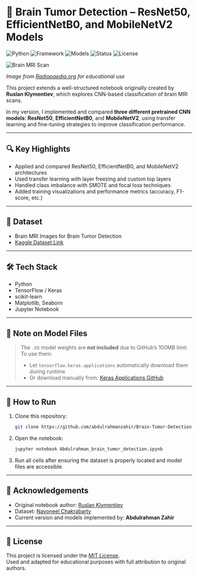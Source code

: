 # 🧠 Brain Tumor Detection – ResNet50, EfficientNetB0, and MobileNetV2 Models

![Python](https://img.shields.io/badge/Python-3.10-blue)
![Framework](https://img.shields.io/badge/Framework-TensorFlow%2FKeras-orange)
![Models](https://img.shields.io/badge/Models-ResNet50%2CEfficientNetB0%2CMobileNetV2-green)
![Status](https://img.shields.io/badge/Status-Completed-brightgreen)
![License](https://img.shields.io/badge/License-MIT-blue)

![Brain MRI Scan](https://prod-images-static.radiopaedia.org/images/13656021/d022d1079185636184f1044834e3cb.png)

*Image from [Radiopaedia.org](https://radiopaedia.org) for educational use*

This project extends a well-structured notebook originally created by **Ruslan Klymentiev**, which explores CNN-based classification of brain MRI scans.

In my version, I implemented and compared **three different pretrained CNN models**: **ResNet50**, **EfficientNetB0**, and **MobileNetV2**, using transfer learning and fine-tuning strategies to improve classification performance.

---

## 🔍 Key Highlights

- Applied and compared ResNet50, EfficientNetB0, and MobileNetV2 architectures
- Used transfer learning with layer freezing and custom top layers
- Handled class imbalance with SMOTE and focal loss techniques
- Added training visualizations and performance metrics (accuracy, F1-score, etc.)

---

## 🧠 Dataset

- Brain MRI Images for Brain Tumor Detection  
- [Kaggle Dataset Link](https://www.kaggle.com/navoneel/brain-mri-images-for-brain-tumor-detection)

---

## 🛠️ Tech Stack

- Python
- TensorFlow / Keras
- scikit-learn
- Matplotlib, Seaborn
- Jupyter Notebook

---

## 📁 Note on Model Files

> The `.h5` model weights are **not included** due to GitHub’s 100MB limit.  
> To use them:
> - Let `tensorflow.keras.applications` automatically download them during runtime
> - Or download manually from: [Keras Applications GitHub](https://github.com/keras-team/keras-applications/releases)

---

## 🚀 How to Run

1. Clone this repository:
   ```bash
   git clone https://github.com/abdulrahmanzahir/Brain-Tumor-Detection
   ```

2. Open the notebook:
   ```bash
   jupyter notebook Abdulrahman_brain_tumor_detection.ipynb
   ```

3. Run all cells after ensuring the dataset is properly located and model files are accessible.

---

## 🙏 Acknowledgements

- Original notebook author: [Ruslan Klymentiev](https://www.kaggle.com/ruslankl)
- Dataset: [Navoneel Chakrabarty](https://www.kaggle.com/navoneel)
- Current version and models implemented by: **Abdulrahman Zahir**

---

## 📜 License

This project is licensed under the [MIT License](LICENSE).  
Used and adapted for educational purposes with full attribution to original authors.
